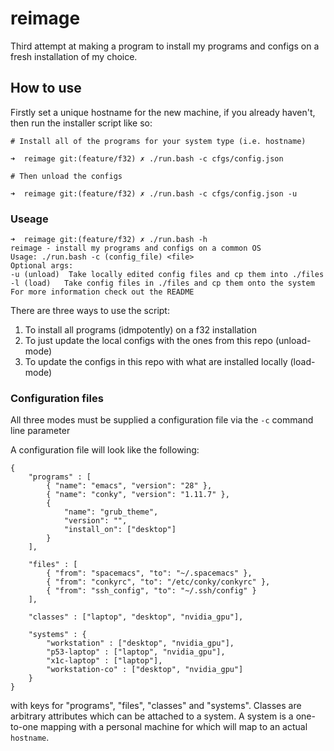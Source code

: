 # reimage

Third attempt at making a program to install my programs and configs on a fresh installation of my choice.

## How to use

Firstly set a unique hostname for the new machine, if you already haven't, then run the installer script like so:

```
# Install all of the programs for your system type (i.e. hostname)

➜  reimage git:(feature/f32) ✗ ./run.bash -c cfgs/config.json

# Then unload the configs

➜  reimage git:(feature/f32) ✗ ./run.bash -c cfgs/config.json -u

```

### Useage

```
➜  reimage git:(feature/f32) ✗ ./run.bash -h
reimage - install my programs and configs on a common OS
Usage: ./run.bash -c (config_file) <file>
Optional args:
-u (unload)  Take locally edited config files and cp them into ./files
-l (load)   Take config files in ./files and cp them onto the system
For more information check out the README
```

There are three ways to use the script:
1. To install all programs (idmpotently) on a f32 installation
2. To just update the local configs with the ones from this repo (unload-mode)
3. To update the configs in this repo with what are installed locally (load-mode)

### Configuration files

All three modes must be supplied a configuration file via the `-c` command line parameter

A configuration file will look like the following:

```
{
    "programs" : [
        { "name": "emacs", "version": "28" },
        { "name": "conky", "version": "1.11.7" },
        {
            "name": "grub_theme",
            "version": "",
            "install_on": ["desktop"]
        }
    ],

    "files" : [
        { "from": "spacemacs", "to": "~/.spacemacs" },
        { "from": "conkyrc", "to": "/etc/conky/conkyrc" },
        { "from": "ssh_config", "to": "~/.ssh/config" }
    ],

    "classes" : ["laptop", "desktop", "nvidia_gpu"],

    "systems" : {
        "workstation" : ["desktop", "nvidia_gpu"],
        "p53-laptop" : ["laptop", "nvidia_gpu"],
        "x1c-laptop" : ["laptop"],
        "workstation-co" : ["desktop", "nvidia_gpu"]
    }
}

```

with keys for "programs", "files", "classes" and "systems". Classes are arbitrary attributes which can be attached to a system. A system is a one-to-one mapping with a personal machine for which will map to an actual `hostname`.
